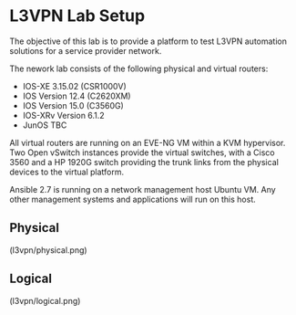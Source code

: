 # L3VPN Lab Setup 
The objective of this lab is to provide a platform to test L3VPN automation solutions for a service provider network.

The nework lab consists of the following physical and virtual routers:
- IOS-XE 3.15.02 (CSR1000V)
- IOS Version 12.4 (C2620XM)
- IOS Version 15.0 (C3560G) 
- IOS-XRv Version 6.1.2
- JunOS TBC

All virtual routers are running on an EVE-NG VM within a KVM hypervisor. Two Open vSwitch instances provide the virtual switches, with a Cisco 3560 and a HP 1920G switch providing the trunk links from the physical devices to the virtual platform.

Ansible 2.7 is running on a network management host Ubuntu VM. Any other management systems and applications will run on this host.

## Physical

(l3vpn/physical.png)

## Logical

(l3vpn/logical.png)
